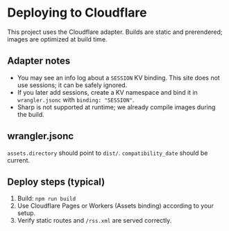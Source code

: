 # Deploying to Cloudflare

This project uses the Cloudflare adapter. Builds are static and prerendered; images are optimized at build time.

## Adapter notes

- You may see an info log about a `SESSION` KV binding. This site does not use sessions; it can be safely ignored.
- If you later add sessions, create a KV namespace and bind it in `wrangler.jsonc` with `binding: "SESSION"`.
- Sharp is not supported at runtime; we already compile images during the build.

## wrangler.jsonc

`assets.directory` should point to `dist/`. `compatibility_date` should be current.

## Deploy steps (typical)

1) Build: `npm run build`
2) Use Cloudflare Pages or Workers (Assets binding) according to your setup.
3) Verify static routes and `/rss.xml` are served correctly.

